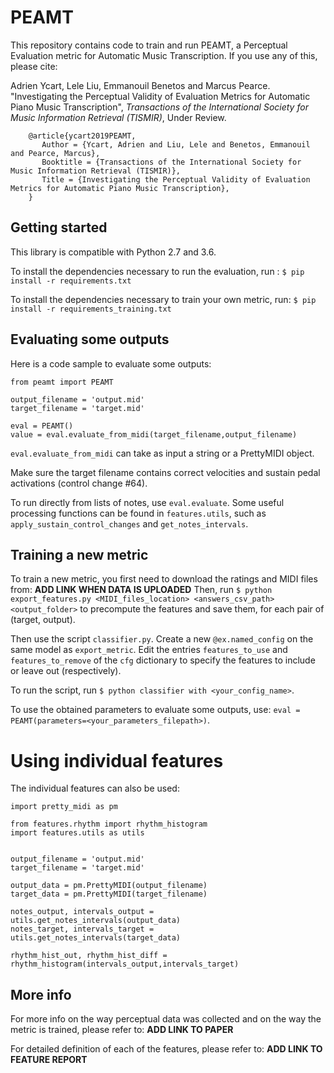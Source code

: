# PEAMT

This repository contains code to train and run PEAMT, a Perceptual Evaluation metric for Automatic Music Transcription.
If you use any of this, please cite:

Adrien Ycart, Lele Liu, Emmanouil Benetos and Marcus Pearce. "Investigating the Perceptual Validity of Evaluation Metrics for Automatic Piano Music Transcription", _Transactions of the International Society for Music Information Retrieval (TISMIR)_, Under Review.

```  
    @article{ycart2019PEAMT,
       Author = {Ycart, Adrien and Liu, Lele and Benetos, Emmanouil and Pearce, Marcus},    
       Booktitle = {Transactions of the International Society for Music Information Retrieval (TISMIR)},    
       Title = {Investigating the Perceptual Validity of Evaluation Metrics for Automatic Piano Music Transcription},       
    }  
```
## Getting started

This library is compatible with Python 2.7 and 3.6.

To install the dependencies necessary to run the evaluation, run : ```$ pip install -r requirements.txt```

To install the dependencies necessary to train your own metric, run: ```$ pip install -r requirements_training.txt```

## Evaluating some outputs

Here is a code sample to evaluate some outputs:

```
from peamt import PEAMT

output_filename = 'output.mid'
target_filename = 'target.mid'

eval = PEAMT()
value = eval.evaluate_from_midi(target_filename,output_filename)
```

```eval.evaluate_from_midi``` can take as input a string or a PrettyMIDI object.

Make sure the target filename contains correct velocities and sustain pedal activations (control change &#35;64).

To run directly from lists of notes, use ```eval.evaluate```.
Some useful processing functions can be found in ```features.utils```, such as
```apply_sustain_control_changes``` and ```get_notes_intervals```.


## Training a new metric


To train a new metric, you first need to download the ratings and MIDI files from: **ADD LINK WHEN DATA IS UPLOADED**
Then, run ```$ python export_features.py <MIDI_files_location> <answers_csv_path> <output_folder>``` to precompute the features and save them, for each pair of (target, output).

Then use the script ```classifier.py```.
Create a new ```@ex.named_config``` on the same model as ```export_metric```.
Edit the entries ```features_to_use``` and ```features_to_remove``` of the ```cfg``` dictionary to specify the features to include or leave out (respectively).

To run the script, run ```$ python classifier with <your_config_name>```.

To use the obtained parameters to evaluate some outputs, use: ```eval = PEAMT(parameters=<your_parameters_filepath>)```.

# Using individual features

The individual features can also be used:

```
import pretty_midi as pm

from features.rhythm import rhythm_histogram
import features.utils as utils


output_filename = 'output.mid'
target_filename = 'target.mid'

output_data = pm.PrettyMIDI(output_filename)
target_data = pm.PrettyMIDI(target_filename)

notes_output, intervals_output = utils.get_notes_intervals(output_data)
notes_target, intervals_target = utils.get_notes_intervals(target_data)

rhythm_hist_out, rhythm_hist_diff = rhythm_histogram(intervals_output,intervals_target)
```

## More info

For more info on the way perceptual data was collected and on the way the metric is trained, please refer to: **ADD LINK TO PAPER**

For detailed definition of each of the features, please refer to: **ADD LINK TO FEATURE REPORT**
